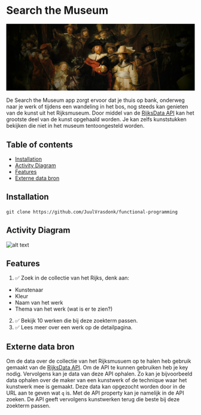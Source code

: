 <!-- Add a nice poster image here at the end of the week, showing off your shiny frontend 📸 -->
# Search the Museum
![alt text](https://github.com/JuulVrasdonk/search-the-museum/blob/main/assets/readme-assets/Rijksbanner.png)

<!-- ☝️ replace this description with a description of your own work -->
De Search the Museum app zorgt ervoor dat je thuis op bank, onderweg naar je werk of tijdens een wandeling in het bos, nog steeds kan genieten van de kunst
uit het Rijksmuseum. Door middel van de [RijksData API](https://data.rijksmuseum.nl/object-metadata/api/) kan het grootste deel van de kunst opgehaald worden. Je kan zelfs kunststukken bekijken die niet in het museum tentoongesteld worden.

<!-- Maybe a table of contents here? 📚 -->
## Table of contents
- [Installation](#Installation)
- [Activity Diagram](#Activity-Diagram)
- [Features](#Features)
- [Externe data bron](#Externe-data-bron)

<!-- How about a section that describes how to install this project? 🤓 -->
## Installation

```git clone https://github.com/JuulVrasdonk/functional-programming```

## Activity Diagram
![alt text](https://github.com/JuulVrasdonk/search-the-museum/blob/main/assets/wiki/Activity-Diagram.jpg)

## Features
1. ✅ Zoek in de collectie van het Rijks, denk aan:
  * Kunstenaar
  * Kleur
  * Naam van het werk
  * Thema van het werk (wat is er te zien?)
2. ✅ Bekijk 10 werken die bij deze zoekterm passen. 
3. ✅ Lees meer over een werk op de detailpagina. 

<!-- What external data source is featured in your project and what are its properties 🌠 -->
## Externe data bron
Om de data over de collectie van het Rijksmusuem op te halen heb gebruik gemaakt van de [RijksData API](https://data.rijksmuseum.nl/object-metadata/api/). 
Om de API te kunnen gebruiken heb je key nodig. Vervolgens kan je data van deze API ophalen. Zo kan je bijvoorbeeld data ophalen over de maker van een kunstwerk of de technique waar het kunstwerk mee is gemaakt. Deze data kan opgezocht worden door in de URL aan te geven wat ```q``` is. Met de API property kan je namelijk in de API zoeken. De API geeft vervolgens kunstwerken terug die beste bij deze zoekterm passen. 
